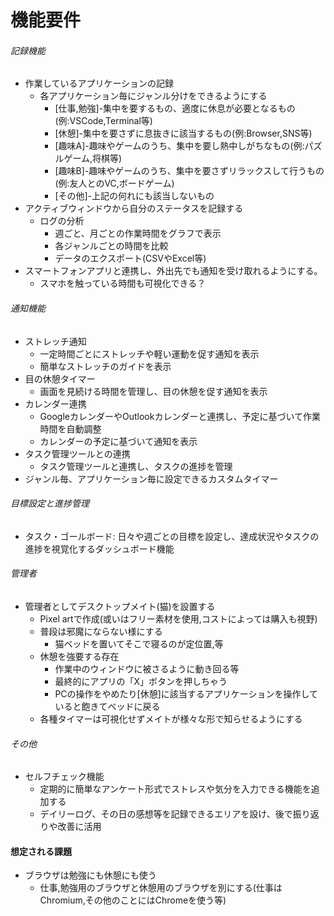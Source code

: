 # 機能要件
###### 記録機能
- 作業しているアプリケーションの記録
  - 各アプリケーション毎にジャンル分けをできるようにする
    - [仕事,勉強]-集中を要するもの、適度に休息が必要となるもの(例:VSCode,Terminal等)
    - [休憩]-集中を要さずに息抜きに該当するもの(例:Browser,SNS等)
    - [趣味A]-趣味やゲームのうち、集中を要し熱中しがちなもの(例:パズルゲーム,将棋等)
    - [趣味B]-趣味やゲームのうち、集中を要さずリラックスして行うもの(例:友人とのVC,ボードゲーム)
    - [その他]-上記の何れにも該当しないもの
- アクティブウィンドウから自分のステータスを記録する
  - ログの分析
    - 週ごと、月ごとの作業時間をグラフで表示
    - 各ジャンルごとの時間を比較
    - データのエクスポート(CSVやExcel等)
- スマートフォンアプリと連携し、外出先でも通知を受け取れるようにする。
  - スマホを触っている時間も可視化できる？

###### 通知機能
- ストレッチ通知
  - 一定時間ごとにストレッチや軽い運動を促す通知を表示
  - 簡単なストレッチのガイドを表示
- 目の休憩タイマー
  - 画面を見続ける時間を管理し、目の休憩を促す通知を表示
- カレンダー連携
  - GoogleカレンダーやOutlookカレンダーと連携し、予定に基づいて作業時間を自動調整
  - カレンダーの予定に基づいて通知を表示
- タスク管理ツールとの連携
  - タスク管理ツールと連携し、タスクの進捗を管理
- ジャンル毎、アプリケーション毎に設定できるカスタムタイマー
 
###### 目標設定と進捗管理
- タスク・ゴールボード: 日々や週ごとの目標を設定し、達成状況やタスクの進捗を視覚化するダッシュボード機能

###### 管理者
- 管理者としてデスクトップメイト(猫)を設置する
  - Pixel artで作成(或いはフリー素材を使用,コストによっては購入も視野)
  - 普段は邪魔にならない様にする
    - 猫ベッドを置いてそこで寝るのが定位置,等
  - 休憩を強要する存在
    - 作業中のウィンドウに被さるように動き回る等
    - 最終的にアプリの「X」ボタンを押しちゃう
    - PCの操作をやめたり[休憩]に該当するアプリケーションを操作していると飽きてベッドに戻る
  - 各種タイマーは可視化せずメイトが様々な形で知らせるようにする

###### その他
- セルフチェック機能
  - 定期的に簡単なアンケート形式でストレスや気分を入力できる機能を追加する
  - デイリーログ、その日の感想等を記録できるエリアを設け、後で振り返りや改善に活用
  
#### 想定される課題
- ブラウザは勉強にも休憩にも使う
  - 仕事,勉強用のブラウザと休憩用のブラウザを別にする(仕事はChromium,その他のことにはChromeを使う等)